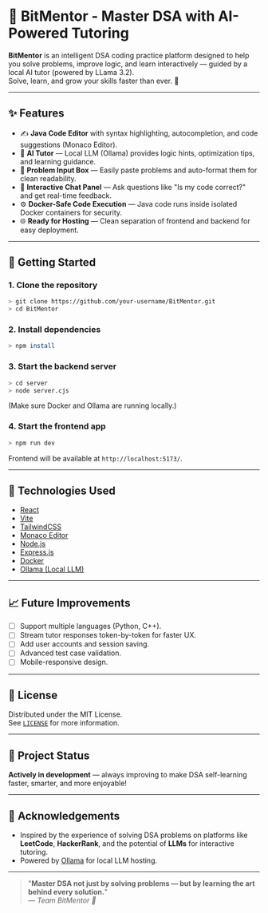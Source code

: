 # 📙 BitMentor - Master DSA with AI-Powered Tutoring

**BitMentor** is an intelligent DSA coding practice platform designed to help you solve problems, improve logic, and learn interactively — guided by a local AI tutor (powered by LLama 3.2).  
Solve, learn, and grow your skills faster than ever. 🚀

---

## ✨ Features

- ✍️ **Java Code Editor** with syntax highlighting, autocompletion, and code suggestions (Monaco Editor).
- 🧐 **AI Tutor** — Local LLM (Ollama) provides logic hints, optimization tips, and learning guidance.
- 📜 **Problem Input Box** — Easily paste problems and auto-format them for clean readability.
- 💬 **Interactive Chat Panel** — Ask questions like "Is my code correct?" and get real-time feedback.
- ⚙️ **Docker-Safe Code Execution** — Java code runs inside isolated Docker containers for security.
- 🌐 **Ready for Hosting** — Clean separation of frontend and backend for easy deployment.

---

## 🚀 Getting Started

### 1. Clone the repository

```bash
> git clone https://github.com/your-username/BitMentor.git
> cd BitMentor
```

### 2. Install dependencies

```bash
> npm install
```

### 3. Start the backend server

```bash
> cd server
> node server.cjs
```

(Make sure Docker and Ollama are running locally.)

### 4. Start the frontend app

```bash
> npm run dev
```

Frontend will be available at `http://localhost:5173/`.

---


## 🌟 Technologies Used

- [React](https://react.dev/)
- [Vite](https://vitejs.dev/)
- [TailwindCSS](https://tailwindcss.com/)
- [Monaco Editor](https://microsoft.github.io/monaco-editor/)
- [Node.js](https://nodejs.org/)
- [Express.js](https://expressjs.com/)
- [Docker](https://www.docker.com/)
- [Ollama (Local LLM)](https://ollama.ai/)

---

## 📈 Future Improvements

- [ ] Support multiple languages (Python, C++).
- [ ] Stream tutor responses token-by-token for faster UX.
- [ ] Add user accounts and session saving.
- [ ] Advanced test case validation.
- [ ] Mobile-responsive design.

---

## 📜 License

Distributed under the MIT License.  
See [`LICENSE`](LICENSE) for more information.

---

## 🌟 Project Status

**Actively in development** — always improving to make DSA self-learning faster, smarter, and more enjoyable!

---

## 🙏 Acknowledgements

- Inspired by the experience of solving DSA problems on platforms like **LeetCode**, **HackerRank**, and the potential of **LLMs** for interactive tutoring.
- Powered by [Ollama](https://ollama.ai/) for local LLM hosting.

---

> "**Master DSA not just by solving problems — but by learning the art behind every solution.**"  
> — *Team BitMentor 🚀*
```